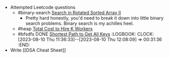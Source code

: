 - Attempted Leetcode questions
	- #binary-search [Search in Rotated Sorted Array II](https://leetcode.com/problems/search-in-rotated-sorted-array-ii)
		- Pretty hard honestly, you'd need to break it down into little binary search problems. Binary search is my achilles heel.
	- #heap [Total Cost to Hire K Workers](https://leetcode.com/problems/total-cost-to-hire-k-workers)
	- #bfsdfs DONE [Shortest Path to Get All Keys](https://leetcode.com/problems/shortest-path-to-get-all-keys/)
	  :LOGBOOK:
	  CLOCK: [2023-08-10 Thu 11:36:33]--[2023-08-10 Thu 12:08:09] =>  00:31:36
	  :END:
- Write [[DSA Cheat Sheet]]